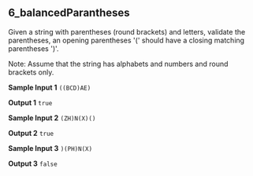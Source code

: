 ## 6_balancedParantheses

Given a string with parentheses (round brackets) and letters, validate the parentheses, an opening parentheses '(' should have a closing matching parentheses ')'.

Note: Assume that the string has alphabets and numbers and round brackets only.

**Sample Input 1** 
` ((BCD)AE)  `

**Output 1**
` true `

**Sample Input 2** 
` (ZH)N(X)() `

**Output 2**
` true `

**Sample Input 3** 
` )(PH)N(X) `

**Output 3**
` false `